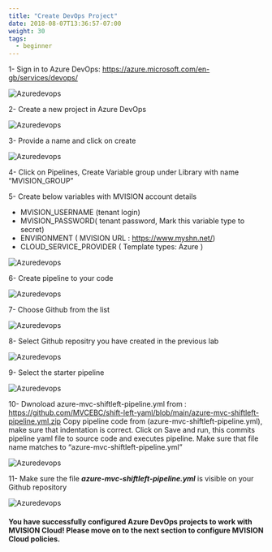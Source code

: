 ```yaml
---
title: "Create DevOps Project"
date: 2018-08-07T13:36:57-07:00
weight: 30
tags:
  - beginner
---
```


1- Sign in to Azure DevOps: https://azure.microsoft.com/en-gb/services/devops/

![Azuredevops](/images/mfe/AzureDevOps.png?classes=border,shadow)

2- Create a new project in Azure DevOps

![Azuredevops](/images/mfe/devops-project.png?classes=border,shadow)

3- Provide a name and click on create

![Azuredevops](/images/mfe/new-project.png?classes=border,shadow)

4- Click on Pipelines, Create Variable group under Library with name “MVISION_GROUP”

5- Create below variables with MVISION account details

  - MVISION_USERNAME (tenant login)
  - MVISION_PASSWORD( tenant password, Mark this variable type to secret)
  - ENVIRONMENT ( MVISION URL : https://www.myshn.net/)
  - CLOUD_SERVICE_PROVIDER ( Template types: Azure ) 

![Azuredevops](/images/mfe/variable2.png?classes=border,shadow)

6- Create pipeline to your code

![Azuredevops](/images/mfe/newpipeline.png?classes=border,shadow)

7- Choose Github from the list

![Azuredevops](/images/mfe/gitcode.png?classes=border,shadow)

8- Select Github repositry you have created in the previous lab

![Azuredevops](/images/mfe/selectrepo.png?classes=border,shadow)

9- Select the starter pipeline

![Azuredevops](/images/mfe/starter-pipeline.png?classes=border,shadow)

10-  Dwnoload azure-mvc-shiftleft-pipeline.yml from : https://github.com/MVCEBC/shift-left-yaml/blob/main/azure-mvc-shiftleft-pipeline.yml.zip
Copy pipeline code from (azure-mvc-shiftleft-pipeline.yml), make sure that indentation is correct. Click on Save and run, this commits pipeline yaml file to source code and executes pipeline. Make sure that file name matches to “azure-mvc-shiftleft-pipeline.yml”

![Azuredevops](/images/mfe/codepipeline-yaml.png?classes=border,shadow)

11- Make sure the file ***azure-mvc-shiftleft-pipeline.yml*** is visible on your Github repository

![Azuredevops](/images/mfe/github-yaml.png?classes=border,shadow)
#### You have successfully configured Azure DevOps projects to work with MVISION Cloud!  Please move on to the next section to configure MVISION Cloud policies.
